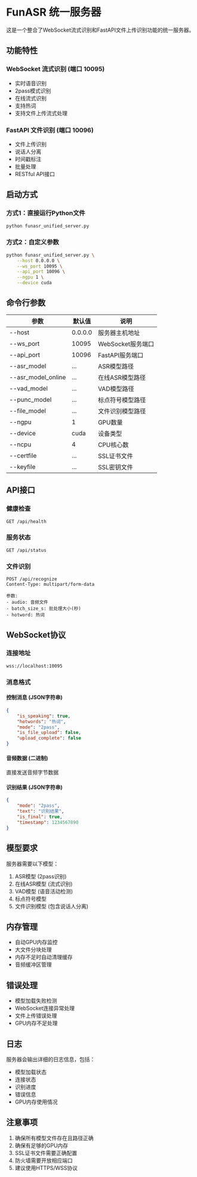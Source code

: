 # FunASR 统一服务器

这是一个整合了WebSocket流式识别和FastAPI文件上传识别功能的统一服务器。

## 功能特性

### WebSocket 流式识别 (端口 10095)
- 实时语音识别
- 2pass模式识别
- 在线流式识别
- 支持热词
- 支持文件上传流式处理

### FastAPI 文件识别 (端口 10096)
- 文件上传识别
- 说话人分离
- 时间戳标注
- 批量处理
- RESTful API接口

## 启动方式


### 方式1：直接运行Python文件
```bash
python funasr_unified_server.py
```

### 方式2：自定义参数
```bash
python funasr_unified_server.py \
    --host 0.0.0.0 \
    --ws_port 10095 \
    --api_port 10096 \
    --ngpu 1 \
    --device cuda
```

## 命令行参数

| 参数 | 默认值 | 说明 |
|------|--------|------|
| --host | 0.0.0.0 | 服务器主机地址 |
| --ws_port | 10095 | WebSocket服务端口 |
| --api_port | 10096 | FastAPI服务端口 |
| --asr_model | ... | ASR模型路径 |
| --asr_model_online | ... | 在线ASR模型路径 |
| --vad_model | ... | VAD模型路径 |
| --punc_model | ... | 标点符号模型路径 |
| --file_model | ... | 文件识别模型路径 |
| --ngpu | 1 | GPU数量 |
| --device | cuda | 设备类型 |
| --ncpu | 4 | CPU核心数 |
| --certfile | ... | SSL证书文件 |
| --keyfile | ... | SSL密钥文件 |

## API接口

### 健康检查
```
GET /api/health
```

### 服务状态
```
GET /api/status
```

### 文件识别
```
POST /api/recognize
Content-Type: multipart/form-data

参数:
- audio: 音频文件
- batch_size_s: 批处理大小(秒)
- hotword: 热词
```

## WebSocket协议

### 连接地址
```
wss://localhost:10095
```

### 消息格式

#### 控制消息 (JSON字符串)
```json
{
    "is_speaking": true,
    "hotwords": "热词",
    "mode": "2pass",
    "is_file_upload": false,
    "upload_complete": false
}
```

#### 音频数据 (二进制)
直接发送音频字节数据

#### 识别结果 (JSON字符串)
```json
{
    "mode": "2pass",
    "text": "识别结果",
    "is_final": true,
    "timestamp": 1234567890
}
```

## 模型要求

服务器需要以下模型：
1. ASR模型 (2pass识别)
2. 在线ASR模型 (流式识别)
3. VAD模型 (语音活动检测)
4. 标点符号模型
5. 文件识别模型 (包含说话人分离)

## 内存管理

- 自动GPU内存监控
- 大文件分块处理
- 内存不足时自动清理缓存
- 音频缓冲区管理

## 错误处理

- 模型加载失败检测
- WebSocket连接异常处理
- 文件上传错误处理
- GPU内存不足处理

## 日志

服务器会输出详细的日志信息，包括：
- 模型加载状态
- 连接状态
- 识别进度
- 错误信息
- GPU内存使用情况

## 注意事项

1. 确保所有模型文件存在且路径正确
2. 确保有足够的GPU内存
3. SSL证书文件需要正确配置
4. 防火墙需要开放相应端口
5. 建议使用HTTPS/WSS协议
